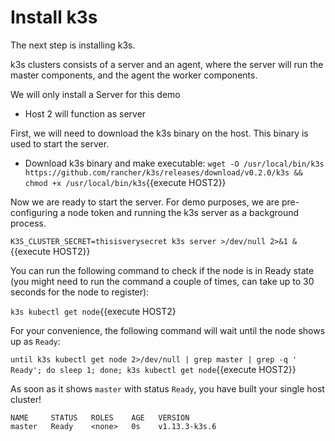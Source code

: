 # Install k3s

The next step is installing k3s. 

k3s clusters consists of a server and an agent, where the server will run the master components, and the agent the worker components.

We will only install a Server for this demo

- Host 2 will function as server

First, we will need to download the k3s binary on the host. This binary is used to start the server.

* Download k3s binary and make executable:
`wget -O /usr/local/bin/k3s https://github.com/rancher/k3s/releases/download/v0.2.0/k3s && chmod +x /usr/local/bin/k3s`{{execute HOST2}}

Now we are ready to start the server. For demo purposes, we are pre-configuring a node token and running the k3s server as a background process.

`K3S_CLUSTER_SECRET=thisisverysecret k3s server >/dev/null 2>&1 &`{{execute HOST2}}

You can run the following command to check if the node is in Ready state (you might need to run the command a couple of times, can take up to 30 seconds for the node to register):

`k3s kubectl get node`{{execute HOST2}

For your convenience, the following command will wait until the node shows up as `Ready`:

`until k3s kubectl get node 2>/dev/null | grep master | grep -q ' Ready'; do sleep 1; done; k3s kubectl get node`{{execute HOST2}}

As soon as it shows `master` with status `Ready`, you have built your single host cluster!

```
NAME     STATUS   ROLES    AGE   VERSION
master   Ready    <none>   0s    v1.13.3-k3s.6
```